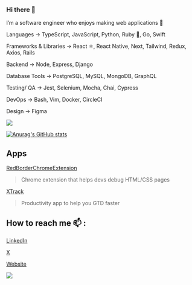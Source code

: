 ### Hi there 👋

I’m a software engineer who enjoys making web applications 🌱 

Languages → TypeScript, JavaScript, Python, Ruby 💎, Go, Swift

Frameworks & Libraries → React ⚛️, React Native, Next, Tailwind, Redux, Axios, Rails

Backend → Node, Express, Django

Database Tools → PostgreSQL, MySQL, MongoDB, GraphQL

Testing/ QA → Jest, Selenium, Mocha, Chai, Cypress

DevOps → Bash, Vim, Docker, CircleCI

Design → Figma

<img src='https://github-readme-stats.vercel.app/api/top-langs/?username=adnjoo' />

[![Anurag's GitHub stats](https://github-readme-stats.vercel.app/api?username=adnjoo)](https://github.com/anuraghazra/github-readme-stats)

## Apps

[RedBorderChromeExtension](https://chrome.google.com/webstore/detail/red-border-chrome-extensi/cgbdhepdbbcdfdlopicohifabajofjbg?hl=en)
> Chrome extension that helps devs debug HTML/CSS pages

[XTrack](https://xtrack.ing)
> Productivity app to help you GTD faster

## How to reach me 📫 :

[LinkedIn](https://linkedin.com/in/adnjoo/)

[X](https://x.com/adnjoo/)

[Website](https://andrewnjoo.com/)

![](https://komarev.com/ghpvc/?username=adnjoo)
